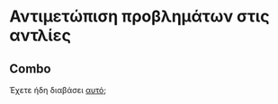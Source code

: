 # Αντιμετώπιση προβλημάτων στις αντλίες

## Combo

Έχετε ήδη διαβάσει [αυτό](../Usage/Accu-Chek-Combo-Tips-for-Basic-usage.md);
